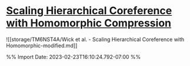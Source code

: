 # [Scaling Hierarchical Coreference with Homomorphic Compression](zotero://select/library/items/6NGXJW9W)




![[storage/TM6NST4A/Wick et al. - Scaling Hierarchical Coreference with Homomorphic-modified.md]]



%% Import Date: 2023-02-23T16:10:24.792-07:00 %%
